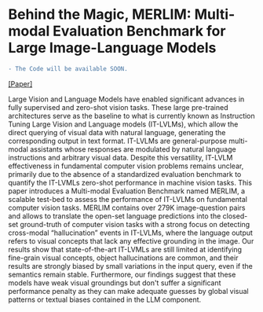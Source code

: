 # Behind the Magic, MERLIM: Multi-modal Evaluation Benchmark for Large Image-Language Models

```diff
- The Code will be available SOON.
```
[[Paper]](https://arxiv.org/abs/2312.02219)

Large Vision and Language Models have enabled significant advances in fully supervised and zero-shot vision tasks. These large pre-trained architectures serve as the baseline to what is currently known as Instruction Tuning Large Vision and Language models (IT-LVLMs), which allow the direct querying of visual data with natural language, generating the corresponding output in text format. IT-LVLMs are general-purpose multi-modal assistants whose responses are modulated by natural language instructions and arbitrary visual data. Despite this versatility, IT-LVLM effectiveness in fundamental computer vision problems remains unclear, primarily due to the absence of a standardized evaluation benchmark to quantify the IT-LVMLs zero-shot performance in machine vision tasks. This paper introduces a Multi-modal Evaluation Benchmark named MERLIM, a scalable test-bed to assess the performance of IT-LVLMs on fundamental computer vision tasks. MERLIM contains over 279K image-question pairs and allows to translate the open-set language predictions into the closed-set ground-truth of computer vision tasks with a strong focus on detecting cross-modal “hallucination” events in IT-LVLMs, where the language output refers to visual concepts that lack any effective grounding in the image. Our results show that state-of-the-art IT-LVMLs are still limited at identifying fine-grain visual concepts, object hallucinations are common, and their results are strongly biased by small variations in the input query, even if the semantics remain stable. Furthermore, our findings suggest that these models have weak visual groundings but don't suffer a significant performance penalty as they can make adequate guesses by global visual patterns or textual biases contained in the LLM component.


